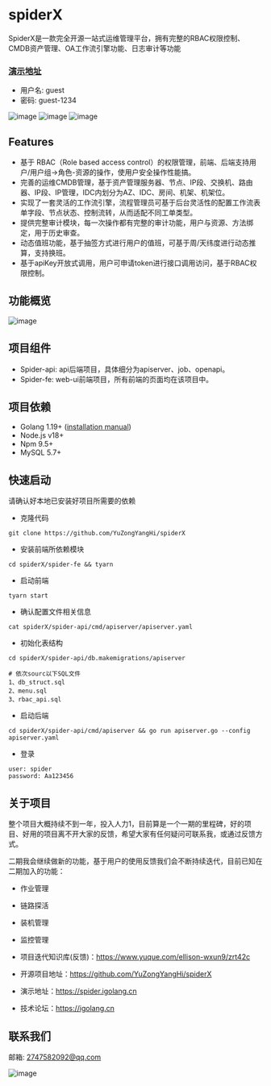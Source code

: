 # spiderX

SpiderX是一款完全开源一站式运维管理平台，拥有完整的RBAC权限控制、CMDB资产管理、OA工作流引擎功能、日志审计等功能

### [演示地址](https://spider.igolang.cn)
- 用户名: guest
- 密码: guest-1234

![image](docs/img/login.jpg)
![image](docs/img/server-detail.jpg)
![image](docs/img/ticket-detail.jpg)

## Features
- 基于 RBAC（Role based access control）的权限管理，前端、后端支持用户/用户组->角色-资源的操作，使用户安全操作性能搞。
- 完善的运维CMDB管理，基于资产管理服务器、节点、IP段、交换机、路由器、IP段、IP管理，IDC内划分为AZ、IDC、房间、机架、机架位。
- 实现了一套灵活的工作流引擎，流程管理员可基于后台灵活性的配置工作流表单字段、节点状态、控制流转，从而适配不同工单类型。
- 提供完整审计模块，每一次操作都有完整的审计功能，用户与资源、方法绑定，用于历史审查。
- 动态值班功能，基于抽签方式进行用户的值班，可基于周/天纬度进行动态推算，支持换班。
- 基于apiKey开放式调用，用户可申请token进行接口调用访问，基于RBAC权限控制。

## 功能概览
![image](docs/img/architecture.jpg)

## 项目组件
- Spider-api: api后端项目，具体细分为apiserver、job、openapi。
- Spider-fe: web-ui前端项目，所有前端的页面均在该项目中。

## 项目依赖
- Golang 1.19+ ([installation manual](https://go.dev/dl/))
- Node.js v18+  
- Npm 9.5+
- MySQL 5.7+ 

## 快速启动
请确认好本地已安装好项目所需要的依赖
- 克隆代码
```
git clone https://github.com/YuZongYangHi/spiderX
```
- 安装前端所依赖模块
```
cd spiderX/spider-fe && tyarn 
```
- 启动前端
```
tyarn start 
```

- 确认配置文件相关信息
```
cat spiderX/spider-api/cmd/apiserver/apiserver.yaml
```
- 初始化表结构
```
cd spiderX/spider-api/db.makemigrations/apiserver

# 依次sourc以下SQL文件
1、db_struct.sql
2、menu.sql
3、rbac_api.sql
```
- 启动后端
```
cd spiderX/spider-api/cmd/apiserver && go run apiserver.go --config apiserver.yaml
```

- 登录
```
user: spider
password: Aa123456
```

## 关于项目
整个项目大概持续不到一年，投入人力1，目前算是一个一期的里程碑，好的项目、好用的项目离不开大家的反馈，希望大家有任何疑问可联系我，或通过反馈方式。

二期我会继续做新的功能，基于用户的使用反馈我们会不断持续迭代，目前已知在二期加入的功能：
- 作业管理 
- 链路探活
- 装机管理
- 监控管理

- 项目迭代知识库(反馈)：https://www.yuque.com/ellison-wxun9/zrt42c
- 开源项目地址：https://github.com/YuZongYangHi/spiderX
- 演示地址：https://spider.igolang.cn
- 技术论坛：https://igolang.cn

## 联系我们
邮箱: 2747582092@qq.com

![image](docs/img/vx-group.jpg)

